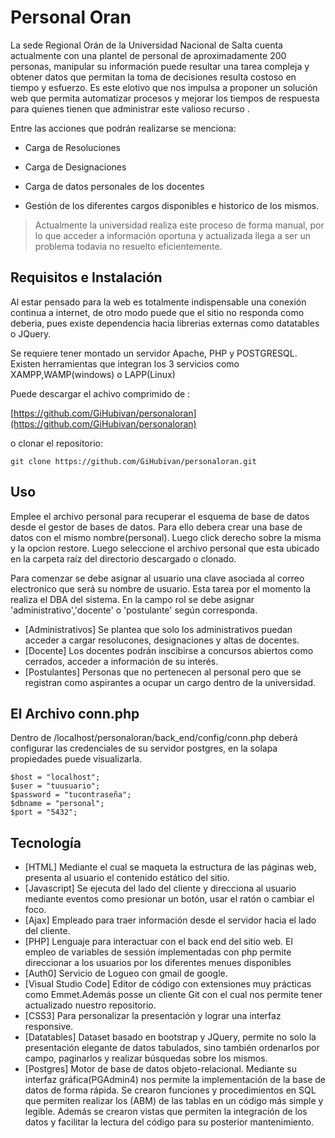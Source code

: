 
# Personal Oran
La sede Regional Orán de la Universidad Nacional de Salta cuenta actualmente con una plantel de personal de aproximadamente 200 personas, manipular su información puede resultar una tarea compleja y obtener datos que permitan la toma de decisiones resulta costoso en tiempo y esfuerzo. Es este elotivo que nos impulsa a proponer un solución web que permita automatizar procesos y mejorar los tiempos de respuesta para quienes tienen que administrar este valioso recurso .

Entre las acciones que podrán realizarse se menciona:

- Carga de Resoluciones

- Carga de Designaciones

- Carga de datos personales de los docentes

- Gestión de los diferentes cargos disponibles e historico de los mismos.


>Actualmente la universidad realiza este proceso de forma manual,
>por lo que acceder a información oportuna y actualizada llega a ser
>un problema todavia no resuelto eficientemente.

 
## Requisitos e Instalación
Al estar pensado para la web es totalmente indispensable una conexión continua a internet, de otro modo puede que el sitio no responda como deberia, pues existe dependencia hacia librerias externas como datatables o JQuery.

Se requiere tener montado un servidor Apache, PHP y POSTGRESQL. Existen herramientas que integran los 3 servicios como XAMPP,WAMP(windows) o LAPP(Linux)

Puede descargar el achivo comprimido de :


[https://github.com/GiHubivan/personaloran](https://github.com/GiHubivan/personaloran)

o clonar el repositorio:
```
git clone https://github.com/GiHubivan/personaloran.git
```

## Uso
Emplee el archivo personal para recuperar el esquema de base de datos desde el gestor de bases de datos. Para ello debera crear una base de datos con el mismo nombre(personal). Luego click derecho sobre la misma y la opcion restore. Luego seleccione el archivo personal que esta ubicado en la carpeta raíz del directorio descargado o clonado.

Para comenzar se debe asignar al usuario una clave asociada al correo electronico que será su nombre de usuario. Esta tarea por el momento la realiza el DBA del sistema. En la campo rol se debe asignar 'administrativo','docente' o 'postulante' según corresponda.
- [Administrativos] Se plantea que solo los administrativos puedan acceder a cargar resolucones, designaciones y altas de docentes.
- [Docente] Los docentes podrán inscibirse a concursos abiertos como cerrados, acceder a información de su interés.
- [Postulantes] Personas que no pertenecen al personal pero que se registran como aspirantes a ocupar un cargo dentro de la universidad.

## El Archivo conn.php
Dentro de /localhost/personaloran/back_end/config/conn.php deberá configurar las credenciales de su servidor postgres, en la solapa propiedades puede visualizarla. 

```
$host = "localhost";
$user = "tuusuario";
$password = "tucontraseña";
$dbname = "personal";
$port = "5432";
```
## Tecnología
- [HTML] Mediante el cual se maqueta la estructura de las páginas web, presenta al usuario el contenido estático del sitio.
-  [Javascript] Se ejecuta del lado del cliente y direcciona al usuario mediante eventos como presionar un botón, usar el ratón o cambiar el foco.
-  [Ajax] Empleado para traer información desde el servidor hacia el lado del cliente.
-  [PHP] Lenguaje para interactuar con el back end del sitio web. El empleo de variables de sessión  implementadas con php permite direccionar a los usuarios por los diferentes menues disponibles
-  [Auth0] Servicio de Logueo con gmail de google.
-  [Visual Studio Code] Editor de código con extensiones muy prácticas como Emmet.Además posse un cliente Git con el cual nos permite tener actualizado nuestro repositorio.
-  [CSS3] Para personalizar la presentación y lograr una interfaz responsive. 
- [Datatables] Dataset basado en bootstrap y JQuery, permite no solo la presentación elegante de datos tabulados, sino también ordenarlos por campo, paginarlos y realizar búsquedas sobre los mismos.
- [Postgres] Motor de base de datos objeto-relacional. Mediante su interfaz gráfica(PGAdmin4) nos permite la implementación de la base de datos de forma rápida. Se crearon funciones y procedimientos en SQL que permiten realizar los (ABM) de las tablas en un código más simple y legible. Además se crearon vistas que permiten la integración de los datos y facilitar la lectura del código para su posterior mantenimiento.
